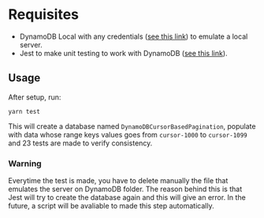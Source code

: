 # Requisites

- DynamoDB Local with any credentials ([see this link](https://docs.aws.amazon.com/amazondynamodb/latest/developerguide/DynamoDBLocal.DownloadingAndRunning.html)) to emulate a local server.
- Jest to make unit testing to work with DynamoDB ([see this link](https://jestjs.io/docs/dynamodb)).



## Usage

After setup, run:

```
yarn test
```

This will create a database named `DynamoDBCursorBasedPagination`, populate with data whose range keys values goes from `cursor-1000` to `cursor-1099` and 23 tests are made to verify consistency.

### Warning

Everytime the test is made, you have to delete manually the file that emulates the server on DynamoDB folder. The reason behind this is that Jest will try to create the database again and this will give an error. In the future, a script will be avaliable to made this step automatically.
